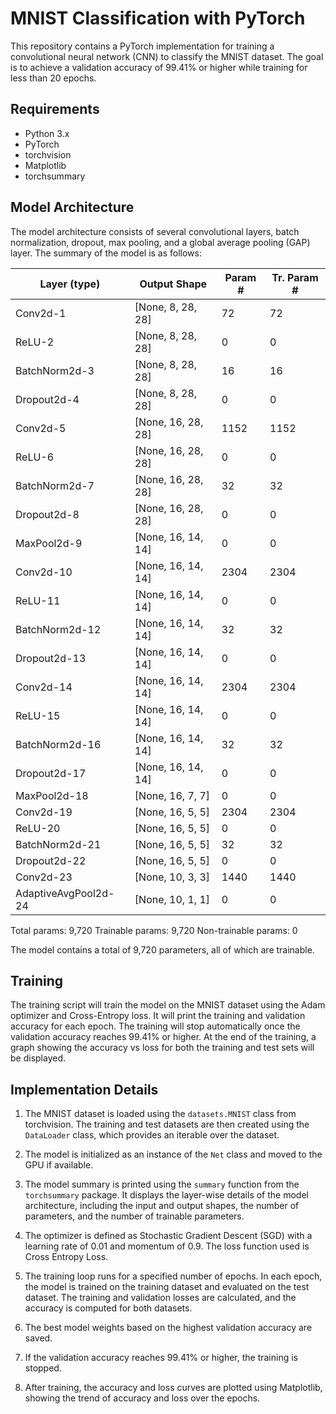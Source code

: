 # MNIST Classification with PyTorch

This repository contains a PyTorch implementation for training a convolutional neural network (CNN) to classify the MNIST dataset. The goal is to achieve a validation accuracy of 99.41% or higher while training for less than 20 epochs.

## Requirements

- Python 3.x
- PyTorch
- torchvision
- Matplotlib
- torchsummary

## Model Architecture

The model architecture consists of several convolutional layers, batch normalization, dropout, max pooling, and a global average pooling (GAP) layer. The summary of the model is as follows:

| Layer (type)         | Output Shape    | Param # | Tr. Param # |
|----------------------|-----------------|---------|-------------|
| Conv2d-1             | [None, 8, 28, 28]  | 72    | 72       |
| ReLU-2               | [None, 8, 28, 28]  | 0     | 0        |
| BatchNorm2d-3        | [None, 8, 28, 28]  | 16    | 16       |
| Dropout2d-4          | [None, 8, 28, 28]  | 0     | 0        |
| Conv2d-5             | [None, 16, 28, 28] | 1152  | 1152     |
| ReLU-6               | [None, 16, 28, 28] | 0     | 0        |
| BatchNorm2d-7        | [None, 16, 28, 28] | 32    | 32       |
| Dropout2d-8          | [None, 16, 28, 28] | 0     | 0        |
| MaxPool2d-9          | [None, 16, 14, 14] | 0     | 0        |
| Conv2d-10            | [None, 16, 14, 14] | 2304  | 2304     |
| ReLU-11              | [None, 16, 14, 14] | 0     | 0        |
| BatchNorm2d-12       | [None, 16, 14, 14] | 32    | 32       |
| Dropout2d-13         | [None, 16, 14, 14] | 0     | 0        |
| Conv2d-14            | [None, 16, 14, 14] | 2304  | 2304     |
| ReLU-15              | [None, 16, 14, 14] | 0     | 0        |
| BatchNorm2d-16       | [None, 16, 14, 14] | 32    | 32       |
| Dropout2d-17         | [None, 16, 14, 14] | 0     | 0        |
| MaxPool2d-18         | [None, 16, 7, 7]   | 0     | 0        |
| Conv2d-19            | [None, 16, 5, 5]   | 2304  | 2304     |
| ReLU-20              | [None, 16, 5, 5]   | 0     | 0        |
| BatchNorm2d-21       | [None, 16, 5, 5]   | 32    | 32       |
| Dropout2d-22         | [None, 16, 5, 5]   | 0     | 0        |
| Conv2d-23            | [None, 10, 3, 3]   | 1440  | 1440     |
| AdaptiveAvgPool2d-24 | [None, 10, 1, 1]   | 0     | 0        |

Total params: 9,720
Trainable params: 9,720
Non-trainable params: 0

The model contains a total of 9,720 parameters, all of which are trainable.

## Training

The training script will train the model on the MNIST dataset using the Adam optimizer and Cross-Entropy loss. It will print the training and validation accuracy for each epoch. The training will stop automatically once the validation accuracy reaches 99.41% or higher. At the end of the training, a graph showing the accuracy vs loss for both the training and test sets will be displayed.

## Implementation Details

1. The MNIST dataset is loaded using the `datasets.MNIST` class from torchvision. The training and test datasets are then created using the `DataLoader` class, which provides an iterable over the dataset.

2. The model is initialized as an instance of the `Net` class and moved to the GPU if available.

3. The model summary is printed using the `summary` function from the `torchsummary` package. It displays the layer-wise details of the model architecture, including the input and output shapes, the number of parameters, and the number of trainable parameters.

4. The optimizer is defined as Stochastic Gradient Descent (SGD) with a learning rate of 0.01 and momentum of 0.9. The loss function used is Cross Entropy Loss.

5. The training loop runs for a specified number of epochs. In each epoch, the model is trained on the training dataset and evaluated on the test dataset. The training and validation losses are calculated, and the accuracy is computed for both datasets.

6. The best model weights based on the highest validation accuracy are saved.

7. If the validation accuracy reaches 99.41% or higher, the training is stopped.

8. After training, the accuracy and loss curves are plotted using Matplotlib, showing the trend of accuracy and loss over the epochs.

